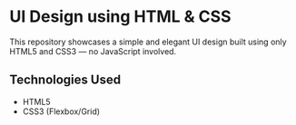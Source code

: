 # UI Design using HTML & CSS

This repository showcases a simple and elegant UI design built using only HTML5 and CSS3 — no JavaScript involved.

## Technologies Used

- HTML5
- CSS3 (Flexbox/Grid)



